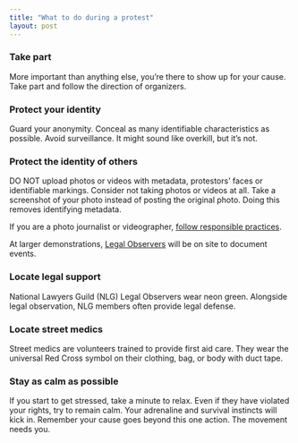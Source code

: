 ```yaml
---
title: "What to do during a protest"
layout: post
---
```

### Take part
More important than anything else, you’re there to show up for your cause. Take part and follow the direction of organizers. 

### Protect your identity
Guard your anonymity. Conceal as many identifiable characteristics as possible. Avoid surveillance. It might sound like overkill, but it’s not.

### Protect the identity of others
DO NOT upload photos or videos with metadata, protestors’ faces or identifiable markings.  Consider not taking photos or videos at all. Take a screenshot of your photo instead of posting the original photo. Doing this removes identifying metadata.

If you are a photo journalist or videographer, [follow responsible practices](https://twitter.com/sarahmcgphoto/status/1266936193373143041). 

At larger demonstrations, [Legal Observers](https://www.nlg.org/legalobservers/) will be on site to document events.

### Locate legal support
National Lawyers Guild (NLG) Legal Observers wear neon green. Alongside legal observation, NLG members often provide legal defense. 

### Locate street medics
Street medics are volunteers trained to provide first aid care. They wear the universal Red Cross symbol on their clothing, bag, or body with duct tape.

### Stay as calm as possible
If you start to get stressed, take a minute to relax. Even if they have violated your rights, try to remain calm. Your adrenaline and survival instincts will kick in. Remember your cause goes beyond this one action. The movement needs you.